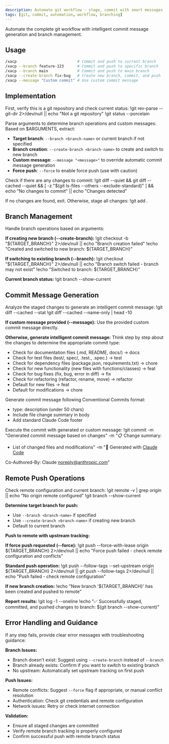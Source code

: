 ```yaml
---
description: Automate git workflow - stage, commit with smart messages, and push to specified branch
tags: [git, commit, automation, workflow, branching]
---
```


Automate the complete git workflow with intelligent commit message generation and branch management.

## Usage

```bash
/xacp                           # Commit and push to current branch
/xacp --branch feature-123      # Commit and push to specific branch
/xacp --branch main             # Commit and push to main branch
/xacp --create-branch fix-bug   # Create new branch, commit, and push
/xacp --message "Custom commit" # Use custom commit message
```

## Implementation

First, verify this is a git repository and check current status:
!git rev-parse --git-dir 2>/dev/null || echo "Not a git repository"
!git status --porcelain

Parse arguments to determine branch operations and custom messages:
Based on $ARGUMENTS, extract:
- **Target branch**: `--branch <branch-name>` or current branch if not specified
- **Branch creation**: `--create-branch <branch-name>` to create and switch to new branch
- **Custom message**: `--message "<message>"` to override automatic commit message generation
- **Force push**: `--force` to enable force push (use with caution)

Check if there are any changes to commit:
!git diff --quiet && git diff --cached --quiet && [ -z "$(git ls-files --others --exclude-standard)" ] && echo "No changes to commit" || echo "Changes detected"

If no changes are found, exit. Otherwise, stage all changes:
!git add .

## Branch Management

Handle branch operations based on arguments:

**If creating new branch (--create-branch):**
!git checkout -b "${TARGET_BRANCH}" 2>/dev/null || echo "Branch creation failed"
!echo "Created and switched to new branch: ${TARGET_BRANCH}"

**If switching to existing branch (--branch):**
!git checkout "${TARGET_BRANCH}" 2>/dev/null || echo "Branch switch failed - branch may not exist"
!echo "Switched to branch: ${TARGET_BRANCH}"

**Current branch status:**
!git branch --show-current

## Commit Message Generation

Analyze the staged changes to generate an intelligent commit message:
!git diff --cached --stat
!git diff --cached --name-only | head -10

**If custom message provided (--message):**
Use the provided custom commit message directly.

**Otherwise, generate intelligent commit message:**
Think step by step about the changes to determine the appropriate commit type:
- Check for documentation files (.md, README, docs/) → docs
- Check for test files (test/, spec/, .test., .spec.) → test 
- Check for dependency files (package.json, requirements.txt) → chore
- Check for new functionality (new files with functions/classes) → feat
- Check for bug fixes (fix, bug, error in diff) → fix
- Check for refactoring (refactor, rename, move) → refactor
- Default for new files → feat
- Default for modifications → chore

Generate commit message following Conventional Commits format:
- type: description (under 50 chars)
- Include file change summary in body
- Add standard Claude Code footer

Execute the commit with generated or custom message:
!git commit -m "Generated commit message based on changes" -m "📋 Change summary:
* List of changed files and modifications" -m "🤖 Generated with [Claude Code](https://claude.ai/code)

Co-Authored-By: Claude <noreply@anthropic.com>"

## Remote Push Operations

Check remote configuration and current branch:
!git remote -v | grep origin || echo "No origin remote configured"
!git branch --show-current

**Determine target branch for push:**
- Use `--branch <branch-name>` if specified
- Use `--create-branch <branch-name>` if creating new branch
- Default to current branch

**Push to remote with upstream tracking:**

**If force push requested (--force):**
!git push --force-with-lease origin ${TARGET_BRANCH} 2>/dev/null || echo "Force push failed - check remote configuration and conflicts"

**Standard push operation:**
!git push --follow-tags --set-upstream origin ${TARGET_BRANCH} 2>/dev/null || git push --follow-tags 2>/dev/null || echo "Push failed - check remote configuration"

**If new branch creation:**
!echo "New branch '${TARGET_BRANCH}' has been created and pushed to remote"

**Report results:**
!git log -1 --oneline
!echo "✅ Successfully staged, committed, and pushed changes to branch: $(git branch --show-current)"

## Error Handling and Guidance

If any step fails, provide clear error messages with troubleshooting guidance:

**Branch Issues:**
- Branch doesn't exist: Suggest using `--create-branch` instead of `--branch`
- Branch already exists: Confirm if you want to switch to existing branch
- No upstream: Automatically set upstream tracking on first push

**Push Issues:**
- Remote conflicts: Suggest `--force` flag if appropriate, or manual conflict resolution
- Authentication: Check git credentials and remote configuration
- Network issues: Retry or check internet connection

**Validation:**
- Ensure all staged changes are committed
- Verify remote branch tracking is properly configured
- Confirm successful push with remote branch status